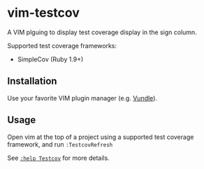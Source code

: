 # vim-testcov
A VIM plguing to display test coverage display in the sign column.

Supported test coverage frameworks:

* SimpleCov (Ruby 1.9+)

## Installation

Use your favorite VIM plugin manager (e.g. [Vundle]).

## Usage

Open vim at the top of a project using a supported test coverage framework, and run `:TestcovRefresh`

See [`:help Testcov`](doc/testcov.txt) for more details.

[Vundle]:https://github.com/VundleVim/Vundle.vim

